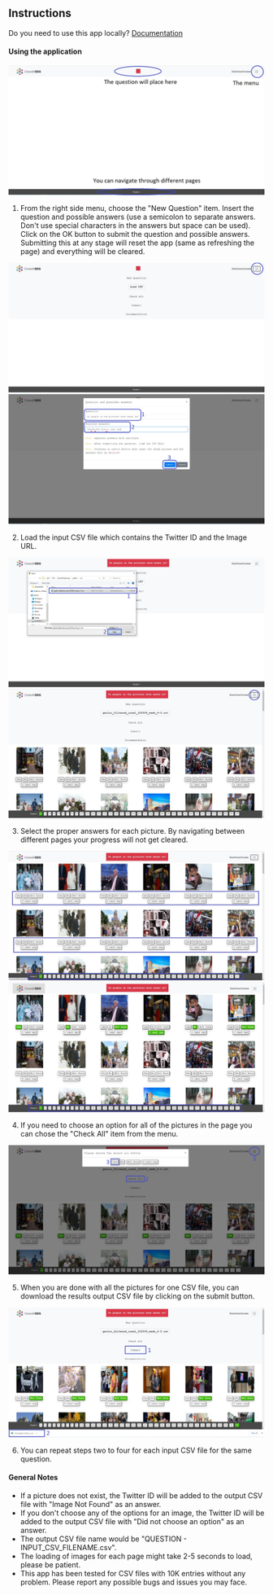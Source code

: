 ## Instructions
Do you need to use this app locally? <a class="nav-link text-center" href=".././doc" target="_blank">Documentation</a>

#### Using the application
![Image01](./screenshots/01.JPG)

1) From the right side menu, choose the "New Question" item. Insert the question and possible answers (use a semicolon to separate answers. Don't use special characters in the answers but space can be used). Click on the OK button to submit the question and possible answers. Submitting this at any stage will reset the app (same as refreshing the page) and everything will be cleared.

![Image02](./screenshots/02.JPG)
![Image03](./screenshots/03.JPG)

2) Load the input CSV file which contains the Twitter ID and the Image URL.

![Image04](./screenshots/04.JPG)
![Image05](./screenshots/05.JPG)

3) Select the proper answers for each picture. By navigating between different pages your progress will not get cleared.

![Image06](./screenshots/06.JPG)
![Image07](./screenshots/07.JPG)

4) If you need to choose an option for all of the pictures in the page you can chose the "Check All" item from the menu.

![Image08](./screenshots/08.JPG)

5) When you are done with all the pictures for one CSV file, you can download the results output CSV file by clicking on the submit button.

![Image09](./screenshots/09.JPG)

6) You can repeat steps two to four for each input CSV file for the same question.

#### General Notes
- If a picture does not exist, the Twitter ID will be added to the output CSV file with "Image Not Found" as an answer.
- If you don't choose any of the options for an image, the Twitter ID will be added to the output CSV file with "Did not choose an option" as an answer.
- The output CSV file name would be "QUESTION - INPUT_CSV_FILENAME.csv".
- The loading of images for each page might take 2-5 seconds to load, please be patient.
- This app has been tested for CSV files with 10K entries without any problem. Please report any possible bugs and issues you may face.